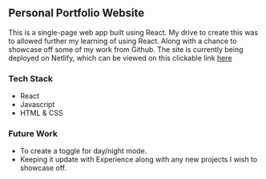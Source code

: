 ## Personal Portfolio Website
This is a single-page web app built using React. My drive to create this was to allowed further my learning of using React. Along with a chance to showcase off some of my work from Github. The site is currently being deployed on Netlify, which can be viewed on this clickable link [here](https://jack-overton.netlify.app)




### Tech Stack

- React
- Javascript 
- HTML & CSS


### Future Work 
- To create a toggle for day/night mode.
- Keeping it update with Experience along with any new projects I wish to showcase off. 
